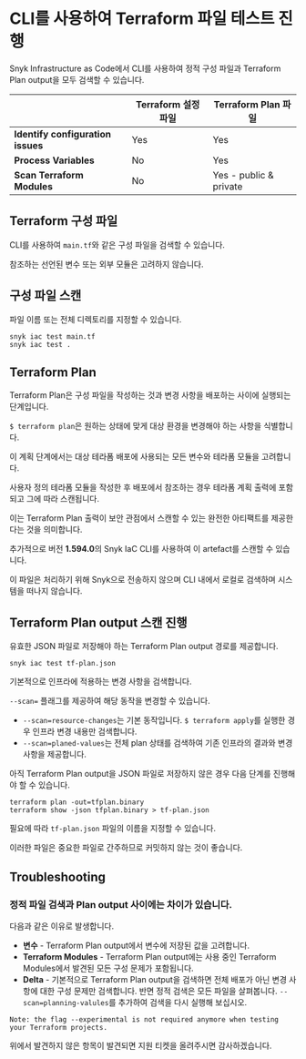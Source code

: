 # CLI를 사용하여 Terraform 파일 테스트 진행

Snyk Infrastructure as Code에서 CLI를 사용하여 정적 구성 파일과 Terraform Plan output을 모두 검색할 수 있습니다.

|                                   | **Terraform 설정 파일** | **Terraform Plan 파일**  |
| --------------------------------- | ------------------- | ---------------------- |
| **Identify configuration issues** | Yes                 | Yes                    |
| **Process Variables**             | No                  | Yes                    |
| **Scan Terraform Modules**        | No                  | Yes - public & private |

## Terraform 구성 파일

CLI를 사용하여 `main.tf`와 같은 구성 파일을 검색할 수 있습니다.

참조하는 선언된 변수 또는 외부 모듈은 고려하지 않습니다.

## 구성 파일 스캔

파일 이름 또는 전체 디렉토리를 지정할 수 있습니다.

```
snyk iac test main.tf
snyk iac test .
```

## Terraform Plan

Terraform Plan은 구성 파일을 작성하는 것과 변경 사항을 배포하는 사이에 실행되는 단계입니다.

`$ terraform plan`은 원하는 상태에 맞게 대상 환경을 변경해야 하는 사항을 식별합니다.

이 계획 단계에서는 대상 테라폼 배포에 사용되는 모든 변수와 테라폼 모듈을 고려합니다.

사용자 정의 테라폼 모듈을 작성한 후 배포에서 참조하는 경우 테라폼 계획 출력에 포함되고 그에 따라 스캔됩니다.

이는 Terraform Plan 출력이 보안 관점에서 스캔할 수 있는 완전한 아티팩트를 제공한다는 것을 의미합니다.

추가적으로 버전 **1.594.0**의 Snyk IaC CLI를 사용하여 이 artefact를 스캔할 수 있습니다.

이 파일은 처리하기 위해 Snyk으로 전송하지 않으며 CLI 내에서 로컬로 검색하며 시스템을 떠나지 않습니다.

## Terraform Plan output 스캔 진행

유효한 JSON 파일로 저장해야 하는 Terraform Plan output 경로를 제공합니다.

```
snyk iac test tf-plan.json
```

기본적으로 인프라에 적용하는 변경 사항을 검색합니다.

`--scan=` 플래그를 제공하여 해당 동작을 변경할 수 있습니다.

* `--scan=resource-changes`는 기본 동작입니다. `$ terraform apply`를 실행한 경우 인프라 변경 내용만 검색합니다.
* `--scan=planed-values`는 전체 plan 상태를 검색하여 기존 인프라의 결과와 변경 사항을 제공합니다.

아직 Terraform Plan output을 JSON 파일로 저장하지 않은 경우 다음 단계를 진행해야 할 수 있습니다.

```
terraform plan -out=tfplan.binary
terraform show -json tfplan.binary > tf-plan.json
```

필요에 따라 `tf-plan.json` 파일의 이름을 지정할 수 있습니다.

이러한 파일은 중요한 파일로 간주하므로 커밋하지 않는 것이 좋습니다.

## Troubleshooting

### 정적 파일 검색과 Plan output 사이에는 차이가 있습니다.

다음과 같은 이유로 발생합니다.

* **변수** - Terraform Plan output에서 변수에 저장된 값을 고려합니다.
* **Terraform Modules** - Terraform Plan output에는 사용 중인 Terraform Modules에서 발견된 모든 구성 문제가 포함됩니다.
* **Delta** - 기본적으로 Terraform Plan output을 검색하면 전체 배포가 아닌 변경 사항에 대한 구성 문제만 검색합니다. 반면 정적 검색은 모든 파일을 살펴봅니다. `--scan=planning-valules`를 추가하여 검색을 다시 실행해 보십시오.

```
Note: the flag --experimental is not required anymore when testing your Terraform projects.
```

위에서 발견하지 않은 항목이 발견되면 지원 티켓을 올려주시면 감사하겠습니다.
